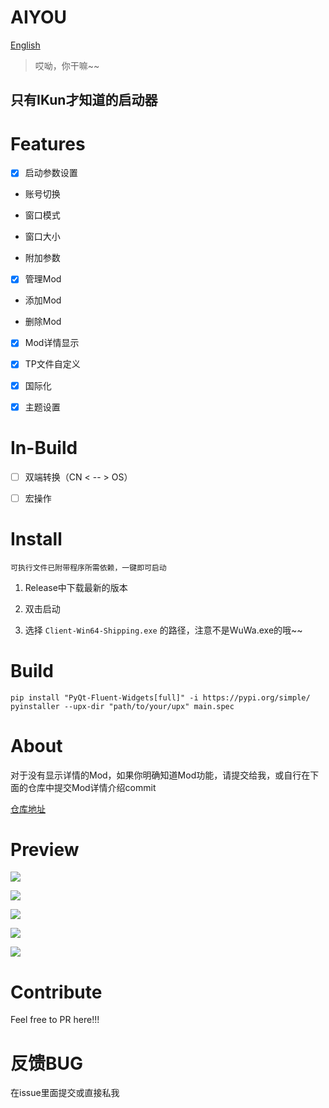 # AIYOU

[English](https://github.com/RoosterBrother/AIYOU/blob/main/README-en.md)

> 哎呦，你干嘛~~

## 只有IKun才知道的启动器

# Features

- [x] 启动参数设置

- 账号切换

- 窗口模式

- 窗口大小

- 附加参数

- [x] 管理Mod

- 添加Mod

- 删除Mod

- [x] Mod详情显示

- [x] TP文件自定义

- [x] 国际化

- [x] 主题设置

# In-Build

- [ ] 双端转换（CN < -- > OS）

- [ ] 宏操作

# Install

```
可执行文件已附带程序所需依赖，一键即可启动
```

1. Release中下载最新的版本

2. 双击启动

3. 选择 `Client-Win64-Shipping.exe` 的路径，注意不是WuWa.exe的哦~~

# Build

```
pip install "PyQt-Fluent-Widgets[full]" -i https://pypi.org/simple/
pyinstaller --upx-dir "path/to/your/upx" main.spec
```

# About

对于没有显示详情的Mod，如果你明确知道Mod功能，请提交给我，或自行在下面的仓库中提交Mod详情介绍commit

[仓库地址](https://gitee.com/wxdxyyds/aiyou_-translate)

# Preview

> 

![](https://cdn.jsdelivr.net/gh/Cey1anze/Blog_Images@main/pic/202406302149774.png)

![](https://cdn.jsdelivr.net/gh/Cey1anze/Blog_Images@main/pic/202406302154207.png)

![](https://cdn.jsdelivr.net/gh/Cey1anze/Blog_Images@main/pic/202406302155277.png)

![](https://cdn.jsdelivr.net/gh/Cey1anze/Blog_Images@main/pic/202406302155170.png)

![](https://cdn.jsdelivr.net/gh/Cey1anze/Blog_Images@main/pic/202406302156653.png)

# Contribute

Feel free to PR here!!!

# 反馈BUG

在issue里面提交或直接私我


